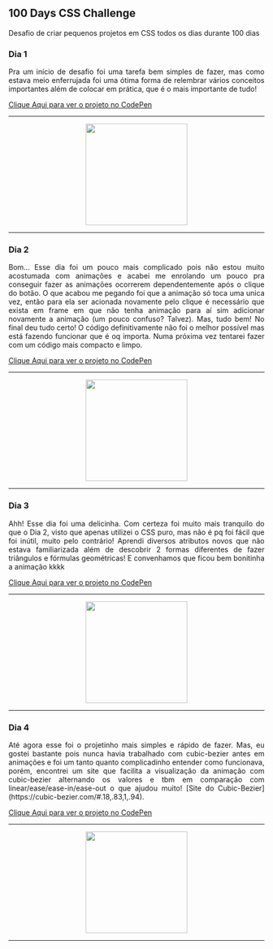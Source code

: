 ## 100 Days CSS Challenge
Desafio de criar pequenos projetos em CSS todos os dias durante 100 dias

### Dia 1

<p align="justify">Pra um início de desafio foi uma tarefa bem simples de fazer, mas como estava meio enferrujada foi uma ótima forma de relembrar vários conceitos importantes além de colocar em prática, que é o mais importante de tudo!</p>

[Clique Aqui para ver o projeto no CodePen](https://codepen.io/EduardaNunes-the-typescripter/pen/JjZQJaN)

---

<p align="center"><img src="https://cdn.discordapp.com/attachments/1024482479131873391/1052695123479253023/001_gif.gif" width="200" height="200" /></p>

---

### Dia 2

<p align="justify">Bom... Esse dia foi um pouco mais complicado pois não estou muito acostumada com animações e acabei me enrolando um pouco pra conseguir fazer as animações ocorrerem dependentemente após o clique do botão. O que acabou me pegando foi que a animação só toca uma unica vez, então para ela ser acionada novamente pelo clique é necessário que exista em frame em que não tenha animação para aí sim adicionar novamente a animação (um pouco confuso? Talvez). Mas, tudo bem! No final deu tudo certo! O código definitivamente não foi o melhor possível mas está fazendo funcionar que é oq importa. Numa próxima vez tentarei fazer com um código mais compacto e limpo.</p>

[Clique Aqui para ver o projeto no CodePen](https://codepen.io/EduardaNunes-the-typescripter/pen/YzvmyYQ)

---

<p align="center"><img src="https://cdn.discordapp.com/attachments/1024482479131873391/1052695013890457711/002_gif.gif" width="200" height="200" /></p>

---

### Dia 3

<p align="justify">Ahh! Esse dia foi uma delicinha. Com certeza foi muito mais tranquilo do que o Dia 2, visto que apenas utilizei o CSS puro, mas não é pq foi fácil que foi inútil, muito pelo contrário! Aprendi diversos atributos novos que não estava familiarizada além de descobrir 2 formas diferentes de fazer triângulos e fórmulas geométricas! E convenhamos que ficou bem bonitinha a animação kkkk</p>

[Clique Aqui para ver o projeto no CodePen](https://codepen.io/EduardaNunes-the-typescripter/pen/ZERgQLp?editors=1100)

---

<p align="center"><img src="https://cdn.discordapp.com/attachments/1024482479131873391/1052769641921003590/003_gif.gif" width="200" height="200" /></p>

---

### Dia 4

<p align="justify">Até agora esse foi o projetinho mais simples e rápido de fazer. Mas, eu gostei bastante pois nunca havia trabalhado com cubic-bezier antes em animações e foi um tanto quanto complicadinho entender como funcionava, porém, encontrei um site que facilita a visualização da animação com cubic-bezier alternando os valores e tbm em comparação com linear/ease/ease-in/ease-out o que ajudou muito! [Site do Cubic-Bezier](https://cubic-bezier.com/#.18,.83,1,.94).</p>

[Clique Aqui para ver o projeto no CodePen](https://codepen.io/EduardaNunes-the-typescripter/pen/YzvmrZm?editors=1100)

---

<p align="center"><img src="https://cdn.discordapp.com/attachments/1024482479131873391/1052938086083989504/004_gif.gif" width="200" height="200" /></p>

---
